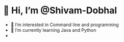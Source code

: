 # 👋 Hi, I’m @Shivam-Dobhal
- 👀 I’m interested in Command line and programming
- 🌱 I’m currently learning Java and Python
- 

<!---
Shivam-Dobhal/Shivam-Dobhal is a ✨ special ✨ repository because its `README.md` (this file) appears on your GitHub profile.
You can click the Preview link to take a look at your changes.
--->
